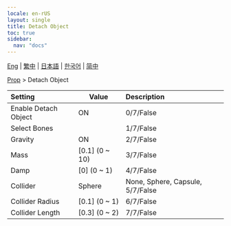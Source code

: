 ```yaml
---
locale: en-rUS
layout: single
title: Detach Object
toc: true
sidebar:
  nav: "docs"
---
```

[Eng](/dancexr/menu/2025.4/prop/detach_object) | [繁中](/tw/dancexr/menu/2025.4/prop/detach_object) | [日本語](/jp/dancexr/menu/2025.4/prop/detach_object) | [한국어](/kr/dancexr/menu/2025.4/prop/detach_object) | [简中](/zh/dancexr/menu/2025.4/prop/detach_object)

[Prop](../menu#Prop) > Detach Object



| Setting | Value | Description |
| :--- | --- | :--- |
| Enable Detach Object | ON | 0/7/False
| Select Bones || 1/7/False
| Gravity | ON | 2/7/False
| Mass | [0.1] (0 ~ 10) | 3/7/False
| Damp | [0] (0 ~ 1) | 4/7/False
| Collider | Sphere | None, Sphere, Capsule, 5/7/False
| Collider Radius | [0.1] (0 ~ 1) | 6/7/False
| Collider Length | [0.3] (0 ~ 2) | 7/7/False
